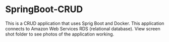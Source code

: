 # SpringBoot-CRUD
This is a CRUD application that uses Sprig Boot and Docker.
This application connects to Amazon Web Services RDS (relational database).
View screen shot folder to see photos of the application working.
